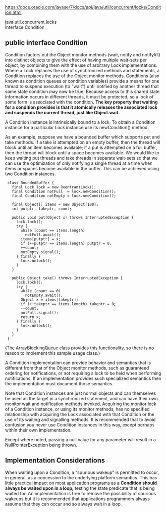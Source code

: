 https://docs.oracle.com/javase/7/docs/api/java/util/concurrent/locks/Condition.html

java.util.concurrent.locks\
Interface Condition


## public interface Condition
Condition factors out the Object monitor methods (wait, notify and notifyAll) into distinct objects to give the effect of having multiple wait-sets per object, by combining them with the use of arbitrary Lock implementations. Where a Lock replaces the use of synchronized methods and statements, a Condition replaces the use of the Object monitor methods.
Conditions (also known as condition queues or condition variables) provide a means for one thread to suspend execution (to "wait") until notified by another thread that some state condition may now be true. Because access to this shared state information occurs in different threads, it must be protected, so a lock of some form is associated with the condition. **The key property that waiting for a condition provides is that it atomically releases the associated lock and suspends the current thread, just like Object.wait.**

A Condition instance is intrinsically bound to a lock. To obtain a Condition instance for a particular Lock instance use its newCondition() method.

As an example, suppose we have a bounded buffer which supports put and take methods. If a take is attempted on an empty buffer, then the thread will block until an item becomes available; if a put is attempted on a full buffer, then the thread will block until a space becomes available. We would like to keep waiting put threads and take threads in separate wait-sets so that we can use the optimization of only notifying a single thread at a time when items or spaces become available in the buffer. This can be achieved using two Condition instances.
```
 class BoundedBuffer {
   final Lock lock = new ReentrantLock();
   final Condition notFull  = lock.newCondition(); 
   final Condition notEmpty = lock.newCondition(); 

   final Object[] items = new Object[100];
   int putptr, takeptr, count;

   public void put(Object x) throws InterruptedException {
     lock.lock();
     try {
       while (count == items.length)
         notFull.await();
       items[putptr] = x;
       if (++putptr == items.length) putptr = 0;
       ++count;
       notEmpty.signal();
     } finally {
       lock.unlock();
     }
   }

   public Object take() throws InterruptedException {
     lock.lock();
     try {
       while (count == 0)
         notEmpty.await();
       Object x = items[takeptr];
       if (++takeptr == items.length) takeptr = 0;
       --count;
       notFull.signal();
       return x;
     } finally {
       lock.unlock();
     }
   }
 }
```
(The ArrayBlockingQueue class provides this functionality, so there is no reason to implement this sample usage class.)

A Condition implementation can provide behavior and semantics that is different from that of the Object monitor methods, such as guaranteed ordering for notifications, or not requiring a lock to be held when performing notifications. If an implementation provides such specialized semantics then the implementation must document those semantics.

Note that Condition instances are just normal objects and can themselves be used as the target in a synchronized statement, and can have their own monitor wait and notification methods invoked. Acquiring the monitor lock of a Condition instance, or using its monitor methods, has no specified relationship with acquiring the Lock associated with that Condition or the use of its waiting and signalling methods. It is recommended that to avoid confusion you never use Condition instances in this way, except perhaps within their own implementation.

Except where noted, passing a null value for any parameter will result in a NullPointerException being thrown.

## Implementation Considerations
When waiting upon a Condition, a "spurious wakeup" is permitted to occur, in general, as a concession to the underlying platform semantics. This has little practical impact on most application programs as a **Condition should always be waited upon in a loop,** testing the state predicate that is being waited for. An implementation is free to remove the possibility of spurious wakeups but it is recommended that applications programmers always assume that they can occur and so always wait in a loop.

